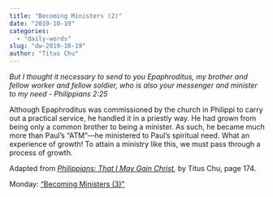 ```yaml
---
title: "Becoming Ministers (2)"
date: "2019-10-19"
categories: 
  - "daily-words"
slug: "dw-2019-10-19"
author: "Titus Chu"
---
```


_But I thought it necessary to send to you Epaphroditus, my brother and fellow worker and fellow soldier, who is also your messenger and minister to my need - Philippians 2:25_

Although Epaphroditus was commissioned by the church in Philippi to carry out a practical service, he handled it in a priestly way. He had grown from being only a common brother to being a minister. As such, he became much more than Paul’s “ATM”—he ministered to Paul’s spiritual need. What an experience of growth! To attain a ministry like this, we must pass through a process of growth.

Adapted from _[Philippians: That I May Gain Christ](/book-philippians/ "Go to the listing for this book"),_ by Titus Chu, page 174.

Monday: [“Becoming Ministers (3)"](/dw-2019-10-21)
